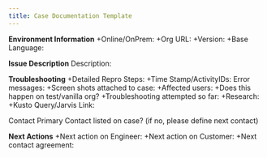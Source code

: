 ```yaml
---
title: Case Documentation Template
---
```


**Environment Information** 
+Online/OnPrem:
+Org URL:
+Version:
+Base Language:


**Issue Description** 
Description:

**Troubleshooting** 
+Detailed Repro Steps:
+Time Stamp/ActivityIDs: Error messages:
+Screen shots attached to case:
+Affected users:
+Does this happen on test/vanilla org?
+Troubleshooting attempted so far:
+Research:
+Kusto Query/Jarvis Link:
  
  
  
Contact Primary Contact listed on case? (if no, please define next contact)


**Next Actions** 
+Next action on Engineer: 
+Next action on Customer:
+Next contact agreement:

